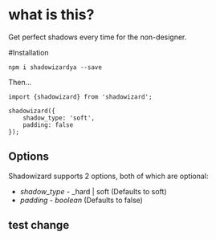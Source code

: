 # what is this?

Get perfect shadows every time for the non-designer.

#Installation

`npm i shadowizardya --save`

Then...

```
import {shadowizard} from 'shadowizard';

shadowizard({
    shadow_type: 'soft',
    padding: false
});

```

## Options

Shadowizard supports 2 options, both of which are optional:
* *shadow_type* - _hard | soft (Defaults to soft)
* *padding* - _boolean_ (Defaults to false)

## test change
